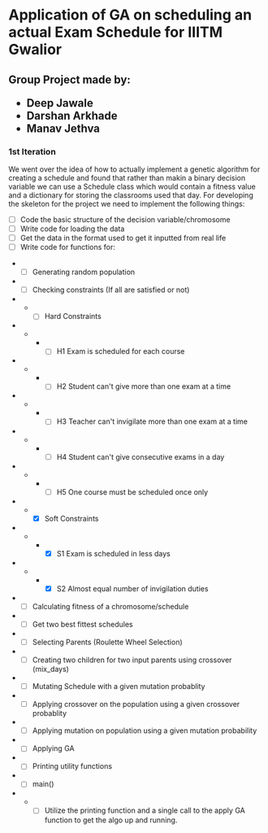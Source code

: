 
# Application of GA on scheduling an actual Exam Schedule for IIITM Gwalior

## Group Project made by: <ul><li>Deep Jawale</li><li>Darshan Arkhade</li><li>Manav Jethva</li></ul>

### 1st Iteration 
 We went over the idea of how to actually implement a genetic algorithm for creating a schedule and found that rather than makin a binary decision variable we can use a Schedule class which would contain a fitness value and a dictionary for storing the classrooms used that day.
For developing the skeleton for the project we need to implement the following things:
- [ ] Code the basic structure of the decision variable/chromosome
- [ ] Write code for loading the data
- [ ] Get the data in the format used to get it inputted from real life
- [ ] Write code for functions for:
- - [ ] Generating random population
- - [ ] Checking constraints (If all are satisfied or not)
- - - [ ] Hard Constraints
- - - - [ ] H1 Exam is scheduled for each course
- - - - [ ] H2 Student can't give more than one exam at a time
- - - - [ ] H3 Teacher can't invigilate more than one exam at a time
- - - - [ ] H4 Student can't give consecutive exams in a day
- - - - [ ] H5 One course must be scheduled once only
- - - [x] Soft Constraints
- - - - [x] S1 Exam is scheduled in less days
- - - - [x] S2 Almost equal number of invigilation duties
- - [ ] Calculating fitness of a chromosome/schedule
- - [ ] Get two best fittest schedules
- - [ ] Selecting Parents (Roulette Wheel Selection)
- - [ ] Creating two children for two input parents using crossover (mix_days)
- - [ ] Mutating Schedule with a given mutation probablity
- - [ ] Applying crossover on the population using a given crossover probablity
- - [ ] Applying mutation on population using a given mutation probability
- - [ ] Applying GA
- - [ ] Printing utility functions
- - [ ] main()
- - - [ ] Utilize the printing function and a single call to the apply GA function to get the algo up and running.
